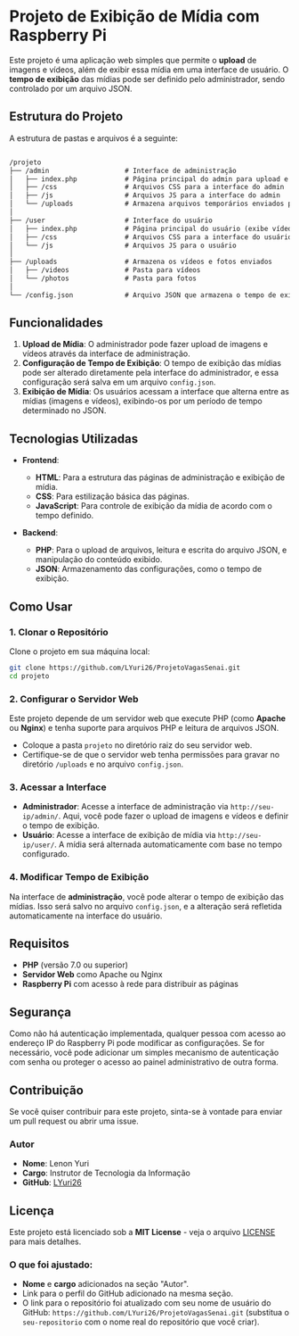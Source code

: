 # Projeto de Exibição de Mídia com Raspberry Pi

Este projeto é uma aplicação web simples que permite o **upload** de imagens e vídeos, além de exibir essa mídia em uma interface de usuário. O **tempo de exibição** das mídias pode ser definido pelo administrador, sendo controlado por um arquivo JSON.

## Estrutura do Projeto

A estrutura de pastas e arquivos é a seguinte:

```markdown

/projeto
├── /admin                   # Interface de administração
│   ├── index.php            # Página principal do admin para upload e configuração
│   ├── /css                 # Arquivos CSS para a interface do admin
│   ├── /js                  # Arquivos JS para a interface do admin
│   └── /uploads             # Armazena arquivos temporários enviados pelo admin
│
├── /user                    # Interface do usuário
│   ├── index.php            # Página principal do usuário (exibe vídeos e fotos)
│   ├── /css                 # Arquivos CSS para a interface do usuário
│   └── /js                  # Arquivos JS para o usuário
│
├── /uploads                 # Armazena os vídeos e fotos enviados
│   ├── /videos              # Pasta para vídeos
│   └── /photos              # Pasta para fotos
│
└── /config.json             # Arquivo JSON que armazena o tempo de exibição
```

## Funcionalidades

1. **Upload de Mídia**: O administrador pode fazer upload de imagens e vídeos através da interface de administração.
2. **Configuração de Tempo de Exibição**: O tempo de exibição das mídias pode ser alterado diretamente pela interface do administrador, e essa configuração será salva em um arquivo `config.json`.
3. **Exibição de Mídia**: Os usuários acessam a interface que alterna entre as mídias (imagens e vídeos), exibindo-os por um período de tempo determinado no JSON.

## Tecnologias Utilizadas

- **Frontend**:
  - **HTML**: Para a estrutura das páginas de administração e exibição de mídia.
  - **CSS**: Para estilização básica das páginas.
  - **JavaScript**: Para controle de exibição da mídia de acordo com o tempo definido.

- **Backend**:
  - **PHP**: Para o upload de arquivos, leitura e escrita do arquivo JSON, e manipulação do conteúdo exibido.
  - **JSON**: Armazenamento das configurações, como o tempo de exibição.

## Como Usar

### 1. Clonar o Repositório

Clone o projeto em sua máquina local:

```bash
git clone https://github.com/LYuri26/ProjetoVagasSenai.git
cd projeto
```

### 2. Configurar o Servidor Web

Este projeto depende de um servidor web que execute PHP (como **Apache** ou **Nginx**) e tenha suporte para arquivos PHP e leitura de arquivos JSON.

- Coloque a pasta `projeto` no diretório raiz do seu servidor web.
- Certifique-se de que o servidor web tenha permissões para gravar no diretório `/uploads` e no arquivo `config.json`.

### 3. Acessar a Interface

- **Administrador**: Acesse a interface de administração via `http://seu-ip/admin/`. Aqui, você pode fazer o upload de imagens e vídeos e definir o tempo de exibição.
- **Usuário**: Acesse a interface de exibição de mídia via `http://seu-ip/user/`. A mídia será alternada automaticamente com base no tempo configurado.

### 4. Modificar Tempo de Exibição

Na interface de **administração**, você pode alterar o tempo de exibição das mídias. Isso será salvo no arquivo `config.json`, e a alteração será refletida automaticamente na interface do usuário.

## Requisitos

- **PHP** (versão 7.0 ou superior)
- **Servidor Web** como Apache ou Nginx
- **Raspberry Pi** com acesso à rede para distribuir as páginas

## Segurança

Como não há autenticação implementada, qualquer pessoa com acesso ao endereço IP do Raspberry Pi pode modificar as configurações. Se for necessário, você pode adicionar um simples mecanismo de autenticação com senha ou proteger o acesso ao painel administrativo de outra forma.

## Contribuição

Se você quiser contribuir para este projeto, sinta-se à vontade para enviar um pull request ou abrir uma issue.

### Autor

- **Nome**: Lenon Yuri
- **Cargo**: Instrutor de Tecnologia da Informação
- **GitHub**: [LYuri26](https://github.com/LYuri26)

## Licença

Este projeto está licenciado sob a **MIT License** - veja o arquivo [LICENSE](LICENSE) para mais detalhes.

### O que foi ajustado:
- **Nome** e **cargo** adicionados na seção "Autor".
- Link para o perfil do GitHub adicionado na mesma seção.
- O link para o repositório foi atualizado com seu nome de usuário do GitHub: `https://github.com/LYuri26/ProjetoVagasSenai.git` (substitua o `seu-repositorio` com o nome real do repositório que você criar).
